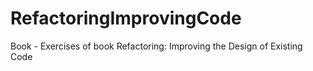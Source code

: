 # RefactoringImprovingCode
Book - Exercises of book Refactoring: Improving the Design of Existing Code
